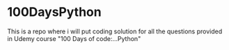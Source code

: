 # 100DaysPython
This is a repo where i will put coding solution for all the questions provided in Udemy course "100 Days of code:...Python"
